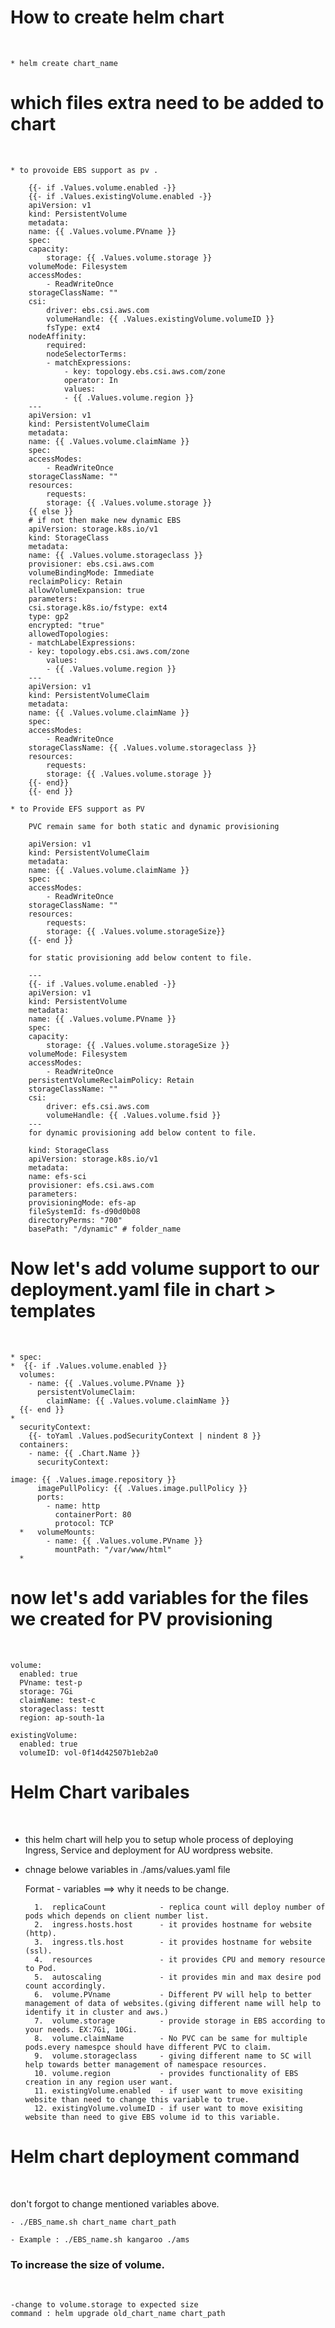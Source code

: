 <h1>How to create helm chart</h1></br>

    * helm create chart_name

<h1>which files extra need to be added to chart </h1></br>

    * to provoide EBS support as pv .

        {{- if .Values.volume.enabled -}}
        {{- if .Values.existingVolume.enabled -}}
        apiVersion: v1
        kind: PersistentVolume
        metadata:
        name: {{ .Values.volume.PVname }}
        spec:
        capacity:
            storage: {{ .Values.volume.storage }}
        volumeMode: Filesystem
        accessModes:
            - ReadWriteOnce
        storageClassName: ""
        csi:
            driver: ebs.csi.aws.com
            volumeHandle: {{ .Values.existingVolume.volumeID }}
            fsType: ext4
        nodeAffinity:
            required:
            nodeSelectorTerms:
            - matchExpressions:
                - key: topology.ebs.csi.aws.com/zone
                operator: In
                values:
                - {{ .Values.volume.region }}
        ---
        apiVersion: v1
        kind: PersistentVolumeClaim
        metadata:
        name: {{ .Values.volume.claimName }}
        spec:
        accessModes:
            - ReadWriteOnce
        storageClassName: ""
        resources:
            requests:
            storage: {{ .Values.volume.storage }}
        {{ else }}
        # if not then make new dynamic EBS
        apiVersion: storage.k8s.io/v1
        kind: StorageClass
        metadata:
        name: {{ .Values.volume.storageclass }}
        provisioner: ebs.csi.aws.com
        volumeBindingMode: Immediate
        reclaimPolicy: Retain
        allowVolumeExpansion: true
        parameters:
        csi.storage.k8s.io/fstype: ext4
        type: gp2
        encrypted: "true"
        allowedTopologies:
        - matchLabelExpressions:
        - key: topology.ebs.csi.aws.com/zone
            values:
            - {{ .Values.volume.region }}
        ---
        apiVersion: v1
        kind: PersistentVolumeClaim
        metadata:
        name: {{ .Values.volume.claimName }}
        spec:
        accessModes:
            - ReadWriteOnce
        storageClassName: {{ .Values.volume.storageclass }}
        resources:
            requests:
            storage: {{ .Values.volume.storage }}
        {{- end}}
        {{- end }}

    * to Provide EFS support as PV
        
        PVC remain same for both static and dynamic provisioning

        apiVersion: v1
        kind: PersistentVolumeClaim
        metadata:
        name: {{ .Values.volume.claimName }}
        spec:
        accessModes:
            - ReadWriteOnce
        storageClassName: ""
        resources:
            requests:
            storage: {{ .Values.volume.storageSize}}
        {{- end }}

        for static provisioning add below content to file.
        
        ---
        {{- if .Values.volume.enabled -}}
        apiVersion: v1
        kind: PersistentVolume
        metadata:
        name: {{ .Values.volume.PVname }}
        spec:
        capacity:
            storage: {{ .Values.volume.storageSize }}
        volumeMode: Filesystem
        accessModes:
            - ReadWriteOnce
        persistentVolumeReclaimPolicy: Retain
        storageClassName: ""
        csi:
            driver: efs.csi.aws.com
            volumeHandle: {{ .Values.volume.fsid }}
        ---
        for dynamic provisioning add below content to file.

        kind: StorageClass
        apiVersion: storage.k8s.io/v1
        metadata:
        name: efs-sci
        provisioner: efs.csi.aws.com
        parameters:
        provisioningMode: efs-ap
        fileSystemId: fs-d90d0b08
        directoryPerms: "700"
        basePath: "/dynamic" # folder_name

<h1>Now let's add volume support to our deployment.yaml file in chart > templates</h1></br>

    * spec:
    *  {{- if .Values.volume.enabled }}
      volumes:
        - name: {{ .Values.volume.PVname }}
          persistentVolumeClaim:
            claimName: {{ .Values.volume.claimName }}
      {{- end }} 
    *
      securityContext:
        {{- toYaml .Values.podSecurityContext | nindent 8 }}
      containers:
        - name: {{ .Chart.Name }}
          securityContext:

    image: {{ .Values.image.repository }}
          imagePullPolicy: {{ .Values.image.pullPolicy }}
          ports:
            - name: http
              containerPort: 80
              protocol: TCP
      *   volumeMounts:
            - name: {{ .Values.volume.PVname }}
              mountPath: "/var/www/html"
      *


<h1>now let's add variables for the files we created for PV provisioning</h1></br>


    volume:
      enabled: true
      PVname: test-p
      storage: 7Gi
      claimName: test-c
      storageclass: testt
      region: ap-south-1a

    existingVolume:
      enabled: true
      volumeID: vol-0f14d42507b1eb2a0
      

<h1> Helm Chart varibales </h1> </br>

- this helm chart will help you to setup whole process of deploying Ingress, Service and deployment for AU wordpress website.

- chnage belowe variables in ./ams/values.yaml file</br>

    Format - variables ==> why it needs to be change.

        1.  replicaCount            - replica count will deploy number of pods which depends on client number list.
        2.  ingress.hosts.host      - it provides hostname for website (http). 
        3.  ingress.tls.host        - it provides hostname for website (ssl).
        4.  resources               - it provides CPU and memory resource to Pod.
        5.  autoscaling             - it provides min and max desire pod count accordingly.
        6.  volume.PVname           - Different PV will help to better management of data of websites.(giving different name will help to identify it in cluster and aws.)
        7.  volume.storage          - provide storage in EBS according to your needs. EX:7Gi, 10Gi.
        8.  volume.claimName        - No PVC can be same for multiple pods.every namespce should have different PVC to claim.
        9.  volume.storageclass     - giving different name to SC will help towards better management of namespace resources.
        10. volume.region           - provides functionality of EBS creation in any region user want.
        11. existingVolume.enabled  - if user want to move exisiting website than need to change this variable to true. 
        12. existingVolume.volumeID - if user want to move exisiting website than need to give EBS volume id to this variable.

<h1> Helm chart deployment command</h1> </br>

don't forgot to change mentioned variables above.

    - ./EBS_name.sh chart_name chart_path

    - Example : ./EBS_name.sh kangaroo ./ams

<h3>To increase the size of volume.</h3></br>

    -change to volume.storage to expected size 
    command : helm upgrade old_chart_name chart_path
    
     
